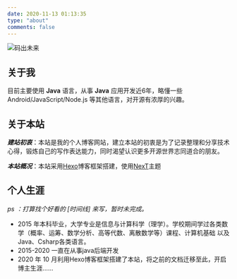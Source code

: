 ```yaml
---
date: 2020-11-13 01:13:35
type: "about"
comments: false
---
```


![码出未来](https://tse4-mm.cn.bing.net/th/id/OIP.QY7TXbr-IRp_Lx-jYB40gAHaEl?pid=Api&rs=1 "")

## 关于我

目前主要使用 **Java** 语言，从事 **Java** 应用开发近6年，略懂一些 Android/JavaScript/Node.js 等其他语言，对开源有浓厚的兴趣。

## 关于本站

***建站初衷***：本站是我的个人博客网站，建立本站的初衷是为了记录整理和分享技术心得，锻炼自己的写作表达能力，同时渴望认识更多开源世界志同道合的朋友。

***本站概况***：本站采用[Hexo](https://hexo.io/zh-cn/index.html)博客框架搭建，使用[NexT](https://github.com/theme-next/hexo-theme-next)主题

## 个人生涯

*ps ：打算找个好看的 [时间线] 来写，暂时未完成。*

- 2015 年本科毕业，大学专业是信息与计算科学（理学）。学校期间学过各类数学（概率、运筹、数学分析、高等代数、离散数学等）课程、计算机基础 以及Java、Csharp各类语言。
- 2015-2020 一直在从事java后端开发
- 2020 年 10 月利用Hexo博客框架搭建了本站，将之前的文档迁移至此，开启博主生涯…… 
